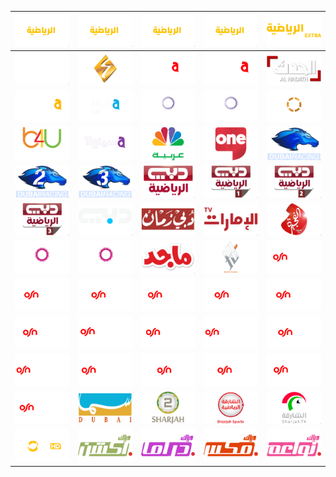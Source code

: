 | ![](https://raw.githubusercontent.com/RevGear/logo/master/Countries/AE/AbuDhabiSports1.png) | ![](https://raw.githubusercontent.com/RevGear/logo/master/Countries/AE/AbuDhabiSports2.png) | ![](https://raw.githubusercontent.com/RevGear/logo/master/Countries/AE/AbuDhabiSports3.png) | ![](https://raw.githubusercontent.com/RevGear/logo/master/Countries/AE/AbuDhabiSports4.png) | ![](https://raw.githubusercontent.com/RevGear/logo/master/Countries/AE/AbuDhabiSportsExtra.png) | 
|:---:|:---:|:---:|:---:|:---:| 
| ![](https://raw.githubusercontent.com/RevGear/logo/master/Countries/AE/AbuDhabiTV.png) | ![](https://raw.githubusercontent.com/RevGear/logo/master/Countries/AE/AjmanTV.png) | ![](https://raw.githubusercontent.com/RevGear/logo/master/Countries/AE/AlfaSeries.png) | ![](https://raw.githubusercontent.com/RevGear/logo/master/Countries/AE/AlfaSeriesPlus2.png) | ![](https://raw.githubusercontent.com/RevGear/logo/master/Countries/AE/AlHadath.png) | 
| ![](https://raw.githubusercontent.com/RevGear/logo/master/Countries/AE/AlSafwa.png) | ![](https://raw.githubusercontent.com/RevGear/logo/master/Countries/AE/AlYawm.png) | ![](https://raw.githubusercontent.com/RevGear/logo/master/Countries/AE/ARTAflam1.png) | ![](https://raw.githubusercontent.com/RevGear/logo/master/Countries/AE/ARTAflam2.png) | ![](https://raw.githubusercontent.com/RevGear/logo/master/Countries/AE/ARTCinema.png) | 
| ![](https://raw.githubusercontent.com/RevGear/logo/master/Countries/AE/B4UAflam.png) | ![](https://raw.githubusercontent.com/RevGear/logo/master/Countries/AE/Cinema1.png) | ![](https://raw.githubusercontent.com/RevGear/logo/master/Countries/AE/CNBCArabiya.png) | ![](https://raw.githubusercontent.com/RevGear/logo/master/Countries/AE/DubaiOne.png) | ![](https://raw.githubusercontent.com/RevGear/logo/master/Countries/AE/DubaiRacing.png) | 
| ![](https://raw.githubusercontent.com/RevGear/logo/master/Countries/AE/DubaiRacing2.png) | ![](https://raw.githubusercontent.com/RevGear/logo/master/Countries/AE/DubaiRacing3.png) | ![](https://raw.githubusercontent.com/RevGear/logo/master/Countries/AE/DubaiSport.png) | ![](https://raw.githubusercontent.com/RevGear/logo/master/Countries/AE/DubaiSports1.png) | ![](https://raw.githubusercontent.com/RevGear/logo/master/Countries/AE/DubaiSports2.png) | 
| ![](https://raw.githubusercontent.com/RevGear/logo/master/Countries/AE/DubaiSports3.png) | ![](https://raw.githubusercontent.com/RevGear/logo/master/Countries/AE/DubaiTV.png) | ![](https://raw.githubusercontent.com/RevGear/logo/master/Countries/AE/DubaiZaman.png) | ![](https://raw.githubusercontent.com/RevGear/logo/master/Countries/AE/EmaratTV.png) | ![](https://raw.githubusercontent.com/RevGear/logo/master/Countries/AE/FujairahTV.png) | 
| ![](https://raw.githubusercontent.com/RevGear/logo/master/Countries/AE/Hekayat.png) | ![](https://raw.githubusercontent.com/RevGear/logo/master/Countries/AE/Hekayat2.png) | ![](https://raw.githubusercontent.com/RevGear/logo/master/Countries/AE/Majid.png) | ![](https://raw.githubusercontent.com/RevGear/logo/master/Countries/AE/NoorDubai.png) | ![](https://raw.githubusercontent.com/RevGear/logo/master/Countries/AE/OSNComedy.png) | 
| ![](https://raw.githubusercontent.com/RevGear/logo/master/Countries/AE/OSNFamily.png) | ![](https://raw.githubusercontent.com/RevGear/logo/master/Countries/AE/OSNKids.png) | ![](https://raw.githubusercontent.com/RevGear/logo/master/Countries/AE/OSNKidZone.png) | ![](https://raw.githubusercontent.com/RevGear/logo/master/Countries/AE/OSNLiving.png) | ![](https://raw.githubusercontent.com/RevGear/logo/master/Countries/AE/OSNMezze.png) | 
| ![](https://raw.githubusercontent.com/RevGear/logo/master/Countries/AE/OSNMoviesAction.png) | ![](https://raw.githubusercontent.com/RevGear/logo/master/Countries/AE/OSNMoviesHollywood.png) | ![](https://raw.githubusercontent.com/RevGear/logo/master/Countries/AE/OSNMoviesPremiere.png) | ![](https://raw.githubusercontent.com/RevGear/logo/master/Countries/AE/OSNMoviesPremierePlus2.png) | ![](https://raw.githubusercontent.com/RevGear/logo/master/Countries/AE/OSNNews.png) | 
| ![](https://raw.githubusercontent.com/RevGear/logo/master/Countries/AE/OSNSeriesPrime.png) | ![](https://raw.githubusercontent.com/RevGear/logo/master/Countries/AE/OSNShowcase.png) | ![](https://raw.githubusercontent.com/RevGear/logo/master/Countries/AE/OSNW.png) | ![](https://raw.githubusercontent.com/RevGear/logo/master/Countries/AE/OSNYahala.png) | ![](https://raw.githubusercontent.com/RevGear/logo/master/Countries/AE/OSNYahalaAflam.png) | 
| ![](https://raw.githubusercontent.com/RevGear/logo/master/Countries/AE/OSNYahalaBilArabi.png) | ![](https://raw.githubusercontent.com/RevGear/logo/master/Countries/AE/SamaDubai.png) | ![](https://raw.githubusercontent.com/RevGear/logo/master/Countries/AE/Sharjah2.png) | ![](https://raw.githubusercontent.com/RevGear/logo/master/Countries/AE/SharjahSports.png) | ![](https://raw.githubusercontent.com/RevGear/logo/master/Countries/AE/SharjahTV.png) | 
| ![](https://raw.githubusercontent.com/RevGear/logo/master/Countries/AE/StarMovies.png) | ![](https://raw.githubusercontent.com/RevGear/logo/master/Countries/AE/WeyyakAction.png) | ![](https://raw.githubusercontent.com/RevGear/logo/master/Countries/AE/WeyyakDrama.png) | ![](https://raw.githubusercontent.com/RevGear/logo/master/Countries/AE/WeyyakMix.png) | ![](https://raw.githubusercontent.com/RevGear/logo/master/Countries/AE/WeyyakNawaem.png) | 
